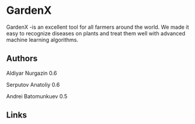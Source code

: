 # GardenX

GardenX -is an excellent tool for all farmers around the world. We made it easy to recognize diseases on plants and treat them well with advanced machine learning algorithms.

## Authors

Aldiyar Nurgazin 0.6

Serputov Anatoliy 0.6

Andrei Batomunkuev 0.5

## Links
